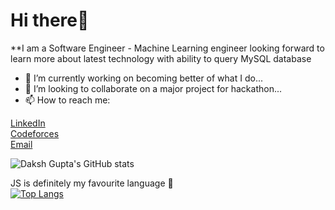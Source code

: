 # Hi there👋
**I am a Software Engineer - Machine Learning engineer looking forward to learn more about latest technology with ability to query MySQL database


- 🔭 I’m currently working on becoming better of what I do...
- 👯 I’m looking to collaborate on a major project for hackathon...
- 📫 How to reach me:

[LinkedIn](https://www.linkedin.com/in/daksh-gupta-496203201/)   
[Codeforces](https://codeforces.com/profile/daksh_g123)   
[Email](dakshgupta2002@gmail.com)      


![Daksh Gupta's GitHub stats](https://github-readme-stats.vercel.app/api?username=dakshgupta2002&show_icons=true&theme=outrun)

JS is definitely my favourite language 🥰        
[![Top Langs](https://github-readme-stats.vercel.app/api/top-langs/?username=dakshgupta2002&layout=compact)](https://github.com/dakshgupta2002/github-readme-stats)

<!--
**dakshgupta2002/dakshgupta2002** is a ✨ _special_ ✨ repository because its `README.md` (this file) appears on your GitHub profile.

Here are some ideas to get you started:


- 🌱 I’m currently learning ...

- 🤔 I’m looking for help with ...
- 💬 Ask me about ...

- 😄 Pronouns: ...
- ⚡ Fun fact: ...
-->


